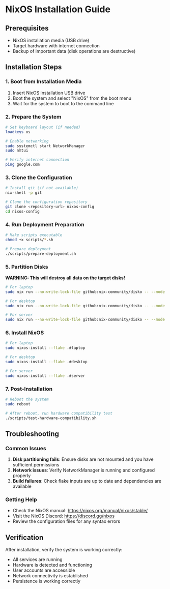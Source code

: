 # NixOS Installation Guide

## Prerequisites
- NixOS installation media (USB drive)
- Target hardware with internet connection
- Backup of important data (disk operations are destructive)

## Installation Steps

### 1. Boot from Installation Media
1. Insert NixOS installation USB drive
2. Boot the system and select "NixOS" from the boot menu
3. Wait for the system to boot to the command line

### 2. Prepare the System
```bash
# Set keyboard layout (if needed)
loadkeys us

# Enable networking
sudo systemctl start NetworkManager
sudo nmtui

# Verify internet connection
ping google.com
```

### 3. Clone the Configuration
```bash
# Install git (if not available)
nix-shell -p git

# Clone the configuration repository
git clone <repository-url> nixos-config
cd nixos-config
```

### 4. Run Deployment Preparation
```bash
# Make scripts executable
chmod +x scripts/*.sh

# Prepare deployment
./scripts/prepare-deployment.sh
```

### 5. Partition Disks
**WARNING: This will destroy all data on the target disks!**

```bash
# For laptop
sudo nix run --no-write-lock-file github:nix-community/disko -- --mode disko ./result-disko-laptop

# For desktop
sudo nix run --no-write-lock-file github:nix-community/disko -- --mode disko ./result-disko-desktop

# For server
sudo nix run --no-write-lock-file github:nix-community/disko -- --mode disko ./result-disko-server
```

### 6. Install NixOS
```bash
# For laptop
sudo nixos-install --flake .#laptop

# For desktop
sudo nixos-install --flake .#desktop

# For server
sudo nixos-install --flake .#server
```

### 7. Post-Installation
```bash
# Reboot the system
sudo reboot

# After reboot, run hardware compatibility test
./scripts/test-hardware-compatibility.sh
```

## Troubleshooting

### Common Issues
1. **Disk partitioning fails**: Ensure disks are not mounted and you have sufficient permissions
2. **Network issues**: Verify NetworkManager is running and configured properly
3. **Build failures**: Check flake inputs are up to date and dependencies are available

### Getting Help
- Check the NixOS manual: https://nixos.org/manual/nixos/stable/
- Visit the NixOS Discord: https://discord.gg/nixos
- Review the configuration files for any syntax errors

## Verification
After installation, verify the system is working correctly:
- All services are running
- Hardware is detected and functioning
- User accounts are accessible
- Network connectivity is established
- Persistence is working correctly